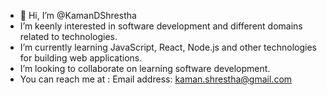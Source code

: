 - 👋 Hi, I’m @KamanDShrestha
- I’m keenly interested in software development and different domains related to technologies.
- I’m currently learning JavaScript, React, Node.js and other technologies for building web applications. 
- I’m looking to collaborate on learning software development.
- You can reach me at : Email address: kaman.shrestha@gmail.com

